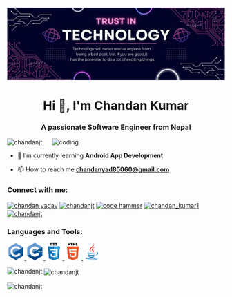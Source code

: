 
![logo](https://github.com/chandanjt/chandanjt/blob/main/4.jpg)
<h1 align="center">Hi 👋, I'm Chandan Kumar</h1>
<h3 align="center">A passionate Software Engineer from Nepal</h3>
<img align="right"alt="coding"width="400"src="https://cdn.dribbble.com/users/1019864/screenshots/3079099/codeloop.gif">

<p align="left"> <img src="https://komarev.com/ghpvc/?username=chandanjt&label=Profile%20views&color=0e75b6&style=flat" alt="chandanjt" /> </p>

- 🌱 I’m currently learning **Android App Development**

- 📫 How to reach me **chandanyad85060@gmail.com**

<h3 align="left">Connect with me:</h3>
<p align="left">
<a href="https://www.linkedin.com/in/chandan-yadav-3600a0244" target="blank"><img align="center" src="https://raw.githubusercontent.com/rahuldkjain/github-profile-readme-generator/master/src/images/icons/Social/linked-in-alt.svg" alt="chandan yadav" height="30" width="40" /></a>
<a href="https://fb.com/chandanjt" target="blank"><img align="center" src="https://raw.githubusercontent.com/rahuldkjain/github-profile-readme-generator/master/src/images/icons/Social/facebook.svg" alt="chandanjt" height="30" width="40" /></a>
<a href="https://www.youtube.com/@codehammer" target="blank"><img align="center" src="https://raw.githubusercontent.com/rahuldkjain/github-profile-readme-generator/master/src/images/icons/Social/youtube.svg" alt="code hammer" height="30" width="40" /></a>
<a href="https://www.leetcode.com/chandan_kumar1" target="blank"><img align="center" src="https://raw.githubusercontent.com/rahuldkjain/github-profile-readme-generator/master/src/images/icons/Social/leet-code.svg" alt="chandan_kumar1" height="30" width="40" /></a>
<a href="https://auth.geeksforgeeks.org/user/chandanjt" target="blank"><img align="center" src="https://raw.githubusercontent.com/rahuldkjain/github-profile-readme-generator/master/src/images/icons/Social/geeks-for-geeks.svg" alt="chandanjt" height="30" width="40" /></a>
</p>

<h3 align="left">Languages and Tools:</h3>
<p align="left"> <a href="https://www.cprogramming.com/" target="_blank" rel="noreferrer"> <img src="https://raw.githubusercontent.com/devicons/devicon/master/icons/c/c-original.svg" alt="c" width="40" height="40"/> </a> <a href="https://www.w3schools.com/cpp/" target="_blank" rel="noreferrer"> <img src="https://raw.githubusercontent.com/devicons/devicon/master/icons/cplusplus/cplusplus-original.svg" alt="cplusplus" width="40" height="40"/> </a> <a href="https://www.w3schools.com/css/" target="_blank" rel="noreferrer"> <img src="https://raw.githubusercontent.com/devicons/devicon/master/icons/css3/css3-original-wordmark.svg" alt="css3" width="40" height="40"/> </a> <a href="https://www.w3.org/html/" target="_blank" rel="noreferrer"> <img src="https://raw.githubusercontent.com/devicons/devicon/master/icons/html5/html5-original-wordmark.svg" alt="html5" width="40" height="40"/> </a> <a href="https://www.java.com" target="_blank" rel="noreferrer"> <img src="https://raw.githubusercontent.com/devicons/devicon/master/icons/java/java-original.svg" alt="java" width="40" height="40"/> </a> </p>

<p><img align="left" src="https://github-readme-stats.vercel.app/api/top-langs?username=chandanjt&show_icons=true&locale=en&layout=compact" alt="chandanjt" /></p>

<p>&nbsp;<img align="center" src="https://github-readme-stats.vercel.app/api?username=chandanjt&show_icons=true&locale=en" alt="chandanjt" /></p>

<p><img align="center" src="https://github-readme-streak-stats.herokuapp.com/?user=chandanjt&" alt="chandanjt" /></p>
